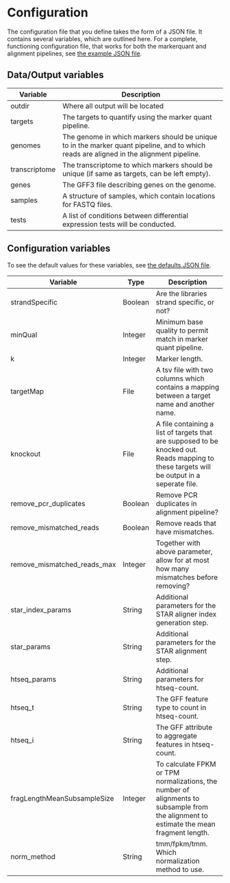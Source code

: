 # Configuration

The configuration file that you define takes the form of a JSON file.
It contains several variables, which are outlined here.
For a complete, functioning configuration file, that works for both the markerquant and alignment pipelines, see [the example JSON file](https://github.com/thiesgehrmann/markerQuant/blob/master/testData/config.json).
 

## Data/Output variables

|Variable|Description|
|--------|-----------|
|outdir|Where all output will be located|
|targets|The targets to quantify using the marker quant pipeline.|
|genomes|The genome in which markers should be unique to in the marker quant pipeline, and to which reads are aligned in the alignment pipeline.|
|transcriptome|The transcriptome to which markers should be unique (if same as targets, can be left empty).|
|genes|The GFF3 file describing genes on the genome.|
|samples|A structure of samples, which contain locations for FASTQ files.|
|tests| A list of conditions between differential expression tests will be conducted.| 

## Configuration variables

To see the default values for these variables, see [the defaults.JSON file](https://github.com/thiesgehrmann/markerQuant/blob/master/pipeline_components/defaults.json).

|Variable|Type|Description|
|--------|----|-----------|
|strandSpecific|Boolean|Are the libraries strand specific, or not?|
|minQual|Integer|Minimum base quality to permit match in marker quant pipeline.|
|k|Integer|Marker length.|
|targetMap|File|A tsv file with two columns which contains a mapping between a target name and another name.|
|knockout|File|A file containing a list of targets that are supposed to be knocked out. Reads mapping to these targets will be output in a seperate file.|
|remove_pcr_duplicates|Boolean|Remove PCR duplicates in alignment pipeline?|
|remove_mismatched_reads|Boolean|Remove reads that have mismatches.|
|remove_mismatched_reads_max|Integer|Together with above parameter, allow for at most how many mismatches before removing?|
|star_index_params|String|Additional parameters for the STAR aligner index generation step.|
|star_params|String|Additional parameters for the STAR alignment step.|
|htseq_params|String|Additional parameters for htseq-count.|
|htseq_t|String|The GFF feature type to count in htseq-count.|
|htseq_i|String|The GFF attribute to aggregate features in htseq-count.|
|fragLengthMeanSubsampleSize|Integer|To calculate FPKM or TPM normalizations, the number of  alignments to subsample from the alignment to estimate the mean fragment length.|
|norm_method|String|tmm/fpkm/tmm. Which normalization method to use.|  

